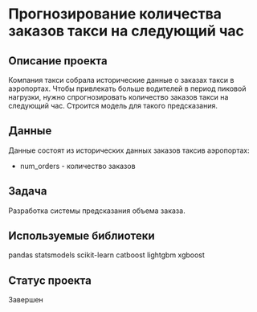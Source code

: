 # Прогнозирование количества заказов такси на следующий час

## Описание проекта 

Компания такси собрала исторические данные о заказах такси в аэропортах. Чтобы привлекать больше водителей в период пиковой нагрузки, нужно спрогнозировать количество заказов такси на следующий час. Строится модель для такого предсказания.

## Данные

Данные состоят из исторических данных заказов таксив аэропортах:
- num_orders - количество заказов

## Задача

Разработка системы предсказания объема заказа.

## Используемые библиотеки
pandas statsmodels scikit-learn catboost lightgbm xgboost

## Статус проекта

Завершен

